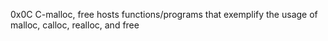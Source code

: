 0x0C C-malloc, free hosts functions/programs that exemplify the usage of malloc, calloc, realloc, and free
